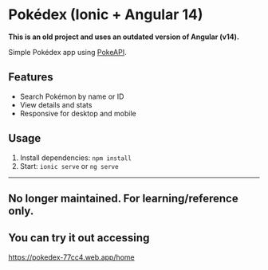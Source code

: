 # Pokédex (Ionic + Angular 14)

**This is an old project and uses an outdated version of Angular (v14).**

Simple Pokédex app using [PokeAPI](https://pokeapi.co/api/v2/).

## Features
- Search Pokémon by name or ID
- View details and stats
- Responsive for desktop and mobile

## Usage
1. Install dependencies: `npm install`
2. Start: `ionic serve` or `ng serve`

---
## No longer maintained. For learning/reference only.

## You can try it out accessing

https://pokedex-77cc4.web.app/home
